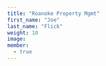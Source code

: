 ```yaml
---
title: "Roanoke Property Mgmt"
first_name: "Joe"
last_name: "Flick"
weight: 10
image:
member:
  - true
---
```

